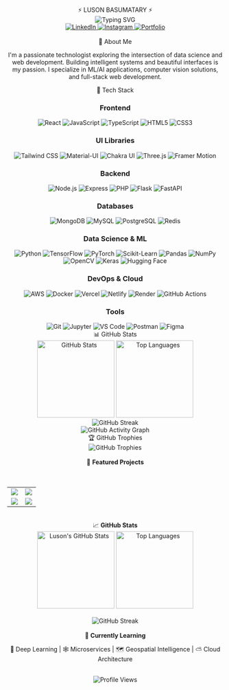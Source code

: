 <div align="center">⚡ LUSON BASUMATARY ⚡</div>
<div align="center"> <img src="https://readme-typing-svg.herokuapp.com?font=Fira+Code&weight=500&size=30&duration=3000&pause=1000&center=true&vCenter=true&random=false&width=600&height=100&lines=Data+Scientist;Full+Stack+Developer;ML+Engineer;Computer+Vision+Enthusiast" alt="Typing SVG" /> </div> <div align="center"> <a href="https://linkedin.com/in/luson-basumatary-79a93b244/"> <img src="https://img.shields.io/badge/LinkedIn-0077B5?style=for-the-badge&logo=linkedin&logoColor=white" alt="LinkedIn"/> </a> <a href="https://www.instagram.com/lusonbasumatary/"> <img src="https://img.shields.io/badge/Instagram-E4405F?style=for-the-badge&logo=instagram&logoColor=white" alt="Instagram"/> </a> <a href="https://luson045.github.io/portfolio/"> <img src="https://img.shields.io/badge/Portfolio-FF6347?style=for-the-badge&logo=googlechrome&logoColor=white" alt="Portfolio"/> </a> </div> <br>
<div align="center">🚀 About Me</div>
<p align="center"> I'm a passionate technologist exploring the intersection of data science and web development. Building intelligent systems and beautiful interfaces is my passion. I specialize in ML/AI applications, computer vision solutions, and full-stack web development. </p>
<div align="center">🔧 Tech Stack</div>
<div align="center"> <h3>Frontend</h3> <img src="https://img.shields.io/badge/React-61DAFB?style=for-the-badge&logo=react&logoColor=black" alt="React"/> <img src="https://img.shields.io/badge/JavaScript-F7DF1E?style=for-the-badge&logo=javascript&logoColor=black" alt="JavaScript"/> <img src="https://img.shields.io/badge/TypeScript-3178C6?style=for-the-badge&logo=typescript&logoColor=white" alt="TypeScript"/> <img src="https://img.shields.io/badge/HTML5-E34F26?style=for-the-badge&logo=html5&logoColor=white" alt="HTML5"/> <img src="https://img.shields.io/badge/CSS3-1572B6?style=for-the-badge&logo=css3&logoColor=white" alt="CSS3"/> </div> <div align="center"> <h3>UI Libraries</h3> <img src="https://img.shields.io/badge/Tailwind_CSS-38B2AC?style=for-the-badge&logo=tailwind-css&logoColor=white" alt="Tailwind CSS"/> <img src="https://img.shields.io/badge/Material_UI-0081CB?style=for-the-badge&logo=material-ui&logoColor=white" alt="Material-UI"/> <img src="https://img.shields.io/badge/Chakra_UI-319795?style=for-the-badge&logo=chakra-ui&logoColor=white" alt="Chakra UI"/> <img src="https://img.shields.io/badge/Three.js-000000?style=for-the-badge&logo=three.js&logoColor=white" alt="Three.js"/> <img src="https://img.shields.io/badge/Framer_Motion-0055FF?style=for-the-badge&logo=framer&logoColor=white" alt="Framer Motion"/> </div> <div align="center"> <h3>Backend</h3> <img src="https://img.shields.io/badge/Node.js-339933?style=for-the-badge&logo=nodedotjs&logoColor=white" alt="Node.js"/> <img src="https://img.shields.io/badge/Express-000000?style=for-the-badge&logo=express&logoColor=white" alt="Express"/> <img src="https://img.shields.io/badge/PHP-777BB4?style=for-the-badge&logo=php&logoColor=white" alt="PHP"/> <img src="https://img.shields.io/badge/Flask-000000?style=for-the-badge&logo=flask&logoColor=white" alt="Flask"/> <img src="https://img.shields.io/badge/FastAPI-009688?style=for-the-badge&logo=fastapi&logoColor=white" alt="FastAPI"/> </div> <div align="center"> <h3>Databases</h3> <img src="https://img.shields.io/badge/MongoDB-47A248?style=for-the-badge&logo=mongodb&logoColor=white" alt="MongoDB"/> <img src="https://img.shields.io/badge/MySQL-4479A1?style=for-the-badge&logo=mysql&logoColor=white" alt="MySQL"/> <img src="https://img.shields.io/badge/PostgreSQL-316192?style=for-the-badge&logo=postgresql&logoColor=white" alt="PostgreSQL"/> <img src="https://img.shields.io/badge/Redis-DC382D?style=for-the-badge&logo=redis&logoColor=white" alt="Redis"/> </div> <div align="center"> <h3>Data Science & ML</h3> <img src="https://img.shields.io/badge/Python-3776AB?style=for-the-badge&logo=python&logoColor=white" alt="Python"/> <img src="https://img.shields.io/badge/TensorFlow-FF6F00?style=for-the-badge&logo=tensorflow&logoColor=white" alt="TensorFlow"/> <img src="https://img.shields.io/badge/PyTorch-EE4C2C?style=for-the-badge&logo=pytorch&logoColor=white" alt="PyTorch"/> <img src="https://img.shields.io/badge/Scikit_Learn-F7931E?style=for-the-badge&logo=scikit-learn&logoColor=white" alt="Scikit-Learn"/> <img src="https://img.shields.io/badge/Pandas-150458?style=for-the-badge&logo=pandas&logoColor=white" alt="Pandas"/> <img src="https://img.shields.io/badge/NumPy-013243?style=for-the-badge&logo=numpy&logoColor=white" alt="NumPy"/> <img src="https://img.shields.io/badge/OpenCV-5C3EE8?style=for-the-badge&logo=opencv&logoColor=white" alt="OpenCV"/> <img src="https://img.shields.io/badge/Keras-D00000?style=for-the-badge&logo=keras&logoColor=white" alt="Keras"/> <img src="https://img.shields.io/badge/Hugging_Face-FFD21E?style=for-the-badge&logo=huggingface&logoColor=black" alt="Hugging Face"/> </div> <div align="center"> <h3>DevOps & Cloud</h3> <img src="https://img.shields.io/badge/AWS-232F3E?style=for-the-badge&logo=amazon-aws&logoColor=white" alt="AWS"/> <img src="https://img.shields.io/badge/Docker-2496ED?style=for-the-badge&logo=docker&logoColor=white" alt="Docker"/> <img src="https://img.shields.io/badge/Vercel-000000?style=for-the-badge&logo=vercel&logoColor=white" alt="Vercel"/> <img src="https://img.shields.io/badge/Netlify-00C7B7?style=for-the-badge&logo=netlify&logoColor=white" alt="Netlify"/> <img src="https://img.shields.io/badge/Render-46E3B7?style=for-the-badge&logo=render&logoColor=white" alt="Render"/> <img src="https://img.shields.io/badge/GitHub_Actions-2088FF?style=for-the-badge&logo=github-actions&logoColor=white" alt="GitHub Actions"/> </div> <div align="center"> <h3>Tools</h3> <img src="https://img.shields.io/badge/Git-F05032?style=for-the-badge&logo=git&logoColor=white" alt="Git"/> <img src="https://img.shields.io/badge/Jupyter-F37626?style=for-the-badge&logo=jupyter&logoColor=white" alt="Jupyter"/> <img src="https://img.shields.io/badge/VS_Code-007ACC?style=for-the-badge&logo=visual-studio-code&logoColor=white" alt="VS Code"/> <img src="https://img.shields.io/badge/Postman-FF6C37?style=for-the-badge&logo=postman&logoColor=white" alt="Postman"/> <img src="https://img.shields.io/badge/Figma-F24E1E?style=for-the-badge&logo=figma&logoColor=white" alt="Figma"/> </div>
<div align="center">📊 GitHub Stats</div>
<div align="center"> <img src="https://github-readme-stats.vercel.app/api?username=Luson045&show_icons=true&theme=dark&hide_border=true&bg_color=0D1117&title_color=58A6FF&icon_color=58A6FF&text_color=C9D1D9" alt="GitHub Stats" height="180em"/> <img src="https://github-readme-stats.vercel.app/api/top-langs/?username=Luson045&layout=compact&theme=dark&hide_border=true&bg_color=0D1117&title_color=58A6FF&text_color=C9D1D9" alt="Top Languages" height="180em"/> </div> <div align="center"> <img src="https://streak-stats.demolab.com?user=Luson045&theme=tokyonight&hide_border=true&background=0D1117&ring=58A6FF&fire=58A6FF&currStreakLabel=58A6FF" alt="GitHub Streak"/> </div> <div align="center"> <img src="https://github-readme-activity-graph.vercel.app/graph?username=Luson045&bg_color=0D1117&color=58A6FF&line=58A6FF&point=FFFFFF&hide_border=true" alt="GitHub Activity Graph"/> </div>
<div align="center">🏆 GitHub Trophies</div>
<div align="center"> <img src="https://github-profile-trophy.vercel.app/?username=Luson045&theme=darkhub&no-frame=true&column=7&margin-w=15&margin-h=15" alt="GitHub Trophies"/> </div>
<br>

<div align="center">📌 <strong>Featured Projects</strong></div>
<br/><br/>

<div align="center">

<table>
  <tr>
    <td align="center" width="48%">
      <a href="https://github.com/Luson045/medi-connect" target="_blank">
        <img src="https://github-readme-stats.vercel.app/api/pin/?username=Luson045&repo=medi-connect&theme=github_dark&hide_border=true" />
      </a>
    </td>
    <td align="center" width="48%">
      <a href="https://github.com/Luson045/AMS-with-TimeTable" target="_blank">
        <img src="https://github-readme-stats.vercel.app/api/pin/?username=Luson045&repo=AMS-with-TimeTable&theme=github_dark&hide_border=true" />
      </a>
    </td>
  </tr>
  <tr>
    <td align="center" width="48%">
      <a href="https://github.com/Luson045/spam_detection_lstm_model" target="_blank">
        <img src="https://github-readme-stats.vercel.app/api/pin/?username=Luson045&repo=spam_detection_lstm_model&theme=github_dark&hide_border=true" />
      </a>
    </td>
    <td align="center" width="48%">
      <a href="https://github.com/Luson045/Opencv-whack-the-mole-game" target="_blank">
        <img src="https://github-readme-stats.vercel.app/api/pin/?username=Luson045&repo=Opencv-whack-the-mole-game&theme=github_dark&hide_border=true" />
      </a>
    </td>
  </tr>
</table>

</div>


<!-- You can add project cards or images here in the future -->

<br>

<div align="center">📈 <strong>GitHub Stats</strong></div>

<div align="center">
  <img src="https://github-readme-stats.vercel.app/api?username=Luson045&show_icons=true&theme=github_dark&hide_border=true&bg_color=0D1117&title_color=58A6FF&icon_color=58A6FF&text_color=C9D1D9" height="180em" alt="Luson's GitHub Stats"/>
  <img src="https://github-readme-stats.vercel.app/api/top-langs/?username=Luson045&layout=compact&theme=github_dark&hide_border=true&bg_color=0D1117&title_color=58A6FF&text_color=C9D1D9" height="180em" alt="Top Languages"/>
</div>

<br>

<div align="center">
  <img src="https://github-readme-streak-stats.herokuapp.com?user=Luson045&theme=github-dark&hide_border=true&background=0D1117&ring=58A6FF&fire=FF5733&currStreakLabel=58A6FF" alt="GitHub Streak"/>
</div>

<br>

<div align="center">🎯 <strong>Currently Learning</strong></div>

<p align="center">
  🧠 Deep Learning | 🕸️ Microservices | 🗺️ Geospatial Intelligence | ⛅ Cloud Architecture
</p>

<br>

<div align="center">
  <img src="https://komarev.com/ghpvc/?username=Luson045&style=flat-square&color=58A6FF" alt="Profile Views"/>
</div>
